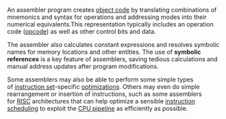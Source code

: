 An assembler program creates [object code](https://en.wikipedia.org/wiki/Object_code) by translating combinations of mnemonics and syntax for operations and addressing modes into their numerical equivalents.This representation typically includes an operation code ([opcode](https://en.wikipedia.org/wiki/Opcode)) as well as other control bits and data.

The assembler also calculates constant expressions and resolves symbolic names for memory locations and other entities. The use of **symbolic references** is a key feature of assemblers, saving tedious calculations and manual address updates after program modifications.

Some assemblers may also be able to perform some simple types of [instruction set](https://en.wikipedia.org/wiki/Instruction_set)-specific [optimizations](https://en.wikipedia.org/wiki/Compiler_optimization). Others may even do simple rearrangement or insertion of instructions, such as some assemblers for [RISC](https://en.wikipedia.org/wiki/RISC) architectures that can help optimize a sensible [instruction scheduling](https://en.wikipedia.org/wiki/Instruction_scheduling) to exploit the [CPU pipeline](https://en.wikipedia.org/wiki/CPU_pipeline) as efficiently as possible.